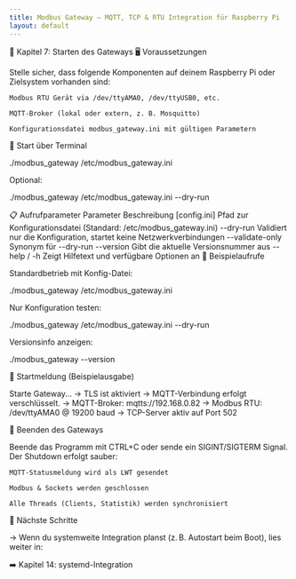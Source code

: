 ```yaml
---
title: Modbus Gateway – MQTT, TCP & RTU Integration für Raspberry Pi
layout: default
---
```


🚀 Kapitel 7: Starten des Gateways
🖥️ Voraussetzungen

Stelle sicher, dass folgende Komponenten auf deinem Raspberry Pi oder Zielsystem vorhanden sind:

    Modbus RTU Gerät via /dev/ttyAMA0, /dev/ttyUSB0, etc.

    MQTT-Broker (lokal oder extern, z. B. Mosquitto)

    Konfigurationsdatei modbus_gateway.ini mit gültigen Parametern

🔧 Start über Terminal

./modbus_gateway /etc/modbus_gateway.ini

Optional:

./modbus_gateway /etc/modbus_gateway.ini --dry-run

📋 Aufrufparameter
Parameter	Beschreibung
[config.ini]	Pfad zur Konfigurationsdatei (Standard: /etc/modbus_gateway.ini)
--dry-run	Validiert nur die Konfiguration, startet keine Netzwerkverbindungen
--validate-only	Synonym für --dry-run
--version	Gibt die aktuelle Versionsnummer aus
--help / -h	Zeigt Hilfetext und verfügbare Optionen an
🧪 Beispielaufrufe

Standardbetrieb mit Konfig-Datei:

./modbus_gateway /etc/modbus_gateway.ini

Nur Konfiguration testen:

./modbus_gateway /etc/modbus_gateway.ini --dry-run

Versionsinfo anzeigen:

./modbus_gateway --version

🏁 Startmeldung (Beispielausgabe)

Starte Gateway...
→ TLS ist aktiviert → MQTT-Verbindung erfolgt verschlüsselt.
→ MQTT-Broker: mqtts://192.168.0.82
→ Modbus RTU: /dev/ttyAMA0 @ 19200 baud
→ TCP-Server aktiv auf Port 502

🧼 Beenden des Gateways

Beende das Programm mit CTRL+C oder sende ein SIGINT/SIGTERM Signal. Der Shutdown erfolgt sauber:

    MQTT-Statusmeldung wird als LWT gesendet

    Modbus & Sockets werden geschlossen

    Alle Threads (Clients, Statistik) werden synchronisiert

🧩 Nächste Schritte

→ Wenn du systemweite Integration planst (z. B. Autostart beim Boot), lies weiter in:

➡️ Kapitel 14: systemd-Integration

